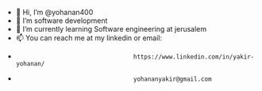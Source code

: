 - 👋 Hi, I’m @yohanan400
- 👀 I’m software development
- 🌱 I’m currently learning Software engineering at jerusalem
- 📫 You can reach me at my linkedin or email:
-                                      https://www.linkedin.com/in/yakir-yohanan/
-                                      yohananyakir@gmail.com
<!--- - 💞️ I’m looking to collaborate on ...--->
